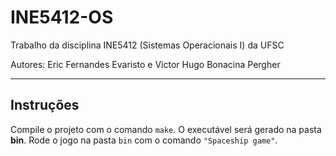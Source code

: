 # INE5412-OS

Trabalho da disciplina INE5412 (Sistemas Operacionais I) da UFSC

Autores: Eric Fernandes Evaristo e Victor Hugo Bonacina Pergher

---

## Instruções

Compile o projeto com o comando `make`. O executável será gerado na pasta **bin**. Rode o jogo na pasta `bin` com o comando `"Spaceship game"`.

